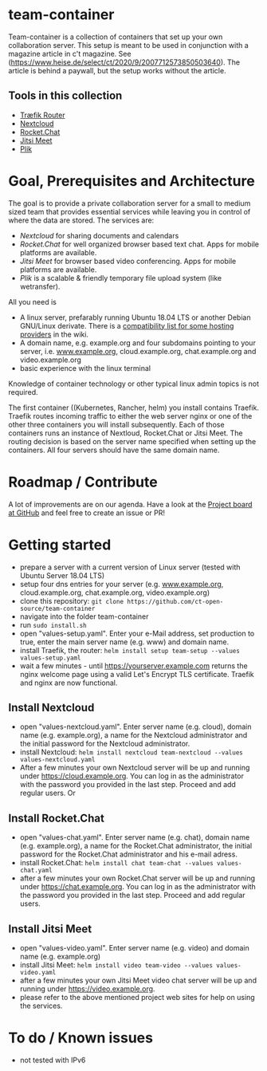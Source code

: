 # team-container

Team-container is a collection of containers that set up your own collaboration server. This setup is meant to be used in conjunction with a magazine article in c't magazine. See (https://www.heise.de/select/ct/2020/9/2007712573850503640). The article is behind a paywall, but the setup works without the article.

## Tools in this collection

* [Træfik Router](https://docs.traefik.io)
* [Nextcloud](https://nextcloud.com)
* [Rocket.Chat](https://rocket.chat)
* [Jitsi Meet](https://jitsi.org)
* [Plik](https://github.com/root-gg/plik)

# Goal, Prerequisites and Architecture

The goal is to provide a private collaboration server for a small to medium sized team that provides essential services while leaving you in control of where the data are stored. The services are:
* *Nextcloud* for sharing documents and calendars
* *Rocket.Chat* for well organized browser based text chat. Apps for mobile platforms are available.
* *Jitsi Meet* for browser based video conferencing. Apps for mobile platforms are available.
* *Plik* is a scalable & friendly temporary file upload system (like wetransfer).

All you need is 
* A linux server, prefarably running Ubuntu 18.04 LTS or another Debian GNU/Linux derivate. There is a [compatibility list for some hosting providers](https://github.com/ct-Open-Source/team-container/wiki/Compatibility) in the wiki.
* A domain name, e.g. example.org and four subdomains pointing to your server, i.e. www.example.org, cloud.example.org, chat.example.org and video.example.org
* basic experience with the linux terminal

Knowledge of container technology or other typical linux admin topics is not required.

The first container ((Kubernetes, Rancher, helm) you install contains Traefik. Traefik routes incoming traffic to either the web server nginx or one of the other three containers you will install subsequently. Each of those containers runs an instance of Nextloud, Rocket.Chat or Jitsi Meet. The routing decision is based on the server name specified when setting up the containers. All four servers should have the same domain name.

# Roadmap / Contribute

A lot of improvements are on our agenda. Have a look at the [Project board at GitHub](https://github.com/ct-Open-Source/team-container/projects/1) and feel free to create an issue or PR!

# Getting started

* prepare a server with a current version of Linux server (tested with Ubuntu Server 18.04 LTS)
* setup four dns entries for your server (e.g. www.example.org, cloud.example.org, chat.example.org, video.example.org)
* clone this repository: `git clone https://github.com/ct-open-source/team-container`
* navigate into the folder team-container
* run `sudo install.sh`
* open "values-setup.yaml". Enter your e-Mail address, set production to true, enter the main server name (e.g. www) and domain name. 
* install Traefik, the router: `helm install setup team-setup --values values-setup.yaml`
* wait a few minutes - until https://yourserver.example.com returns the nginx welcome page using a valid Let's Encrypt TLS certificate. Traefik and nginx are now functional.

## Install Nextcloud
* open "values-nextcloud.yaml". Enter server name (e.g. cloud), domain name (e.g. example.org), a name for the Nextcloud administrator and the initial password for the Nextcloud administrator. 
* install Nextcloud: `helm install nextcloud team-nextcloud --values values-nextcloud.yaml`
* After a few minutes your own Nextcloud server will be up and running under https://cloud.example.org. You can log in as the administrator with the password you provided in the last step. Proceed and add regular users. Or

## Install Rocket.Chat
* open "values-chat.yaml". Enter server name (e.g. chat), domain name (e.g. example.org), a name for the Rocket.Chat administrator, the initial password for the Rocket.Chat administrator and his e-mail adress. 
* install Rocket.Chat: `helm install chat team-chat --values values-chat.yaml`
* after a few minutes your own Rocket.Chat server will be up and running under https://chat.example.org. You can log in as the administrator with the password you provided in the last step. Proceed and add regular users.

## Install Jitsi Meet
* open "values-video.yaml". Enter server name (e.g. video) and domain name (e.g. example.org) 
* install Jitsi Meet: `helm install video team-video --values values-video.yaml`
* after a few minutes your own Jitsi Meet video chat server will be up and running under https://video.example.org. 
* please refer to the above mentioned project web sites for help on using the services.

# To do / Known issues

* not tested with IPv6
